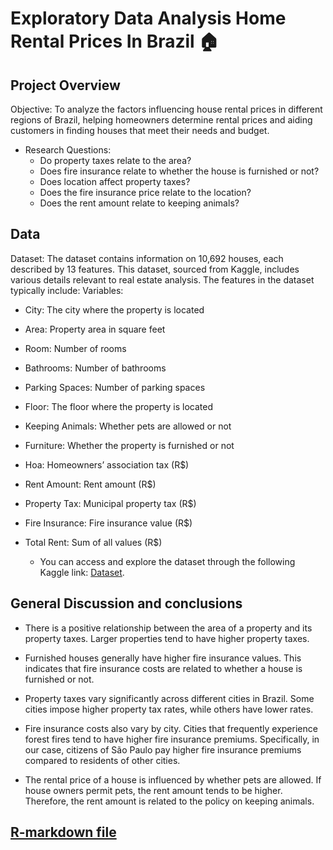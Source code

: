 
# Exploratory Data Analysis Home Rental Prices In Brazil 🏠

## Project Overview

Objective: To analyze the factors influencing house rental prices in different regions of Brazil, helping homeowners determine rental prices and aiding customers in finding houses that meet their needs and budget.

- Research Questions:
  - Do property taxes relate to the area?
  - Does fire insurance relate to whether the house is furnished or not?
  - Does location affect property taxes?
  - Does the fire insurance price relate to the location?
  - Does the rent amount relate to keeping animals?

## Data 
Dataset: The dataset contains information on 10,692 houses, each described by 13 features. This dataset, sourced from Kaggle, includes various details relevant to real estate analysis. The features in the dataset typically include:
Variables:

- City: The city where the property is located
- Area: Property area in square feet
- Room: Number of rooms
- Bathrooms: Number of bathrooms
- Parking Spaces: Number of parking spaces
- Floor: The floor where the property is located
- Keeping Animals: Whether pets are allowed or not
- Furniture: Whether the property is furnished or not
- Hoa: Homeowners’ association tax (R$)
- Rent Amount: Rent amount (R$)
- Property Tax: Municipal property tax (R$)
- Fire Insurance: Fire insurance value (R$)
- Total Rent: Sum of all values (R$)
  
   - You can access and explore the dataset through the following Kaggle link: [Dataset](https://www.kaggle.com/datasets/rubenssjr/brasilian-houses-to-rent).




## General Discussion and conclusions

- There is a positive relationship between the area of a property and its property taxes. Larger properties tend to have higher property taxes.

- Furnished houses generally have higher fire insurance values. This indicates that fire insurance costs are related to whether a house is furnished or not.

- Property taxes vary significantly across different cities in Brazil. Some cities impose higher property tax rates, while others have lower rates.

- Fire insurance costs also vary by city. Cities that frequently experience forest fires tend to have higher fire insurance premiums. Specifically, in our case, citizens of São Paulo pay higher fire insurance premiums compared to residents of other cities.

- The rental price of a house is influenced by whether pets are allowed. If house owners permit pets, the rent amount tends to be higher. Therefore, the rent amount is related to the policy on keeping animals.       

## [R-markdown file](https://github.com/DanukaDilshann/House-rental-price-in-Brazil/blob/main/Rmarkdown.pdf)
